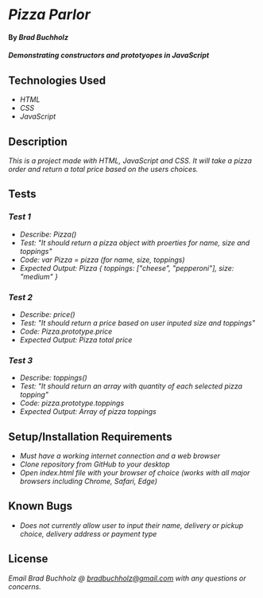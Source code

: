 # _Pizza Parlor_

#### By _**Brad Buchholz**_

#### _Demonstrating constructors and prototyopes in JavaScript_
## Technologies Used

* _HTML_
* _CSS_
* _JavaScript_

## Description

_This is a project made with HTML, JavaScript and CSS. It will take a pizza order and return a total price based on the users choices._

## Tests

### _Test 1_
* _Describe: Pizza()_
* _Test: "It should return a pizza object with proerties for name, size and toppings"_
* _Code: var Pizza = pizza (for name, size, toppings)_
* _Expected Output: Pizza { toppings: ["cheese", "pepperoni"], size: "medium" }_
### _Test 2_
* _Describe: price()_
* _Test: "It should return a price based on user inputed size and toppings"_
* _Code: Pizza.prototype.price_
* _Expected Output: Pizza total price_
### _Test 3_
* _Describe: toppings()_
* _Test: "It should return an array with quantity of each selected pizza topping"_
* _Code: pizza.prototype.toppings_
* _Expected Output: Array of pizza toppings_

## Setup/Installation Requirements

* _Must have a working internet connection and a web browser_
* _Clone repository from GitHub to your desktop_
* _Open index.html file with your browser of choice (works with all major browsers including Chrome, Safari, Edge)_

## Known Bugs

* _Does not currently allow user to input their name, delivery or pickup choice, delivery address or payment type_

## License

_Email Brad Buchholz @ bradbuchholz@gmail.com with any questions or concerns._

